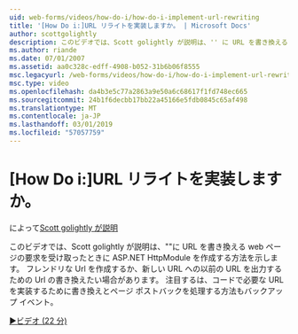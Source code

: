 ```yaml
---
uid: web-forms/videos/how-do-i/how-do-i-implement-url-rewriting
title: '[How Do i:]URL リライトを実装しますか。 | Microsoft Docs'
author: scottgolightly
description: このビデオでは、Scott golightly が説明は、'' に URL を書き換える web ページの要求を受け取ったときに ASP.NET HttpModule を作成する方法を示します。 書き換えたい場合があります.
ms.author: riande
ms.date: 07/01/2007
ms.assetid: aa0c328c-edff-4908-b052-31b6b06f8555
msc.legacyurl: /web-forms/videos/how-do-i/how-do-i-implement-url-rewriting
msc.type: video
ms.openlocfilehash: da4b3e5c77a2863a9e50a6c68617f1fd748ec665
ms.sourcegitcommit: 24b1f6decbb17bb22a45166e5fdb0845c65af498
ms.translationtype: MT
ms.contentlocale: ja-JP
ms.lasthandoff: 03/01/2019
ms.locfileid: "57057759"
---
```

<a name="how-do-i-implement-url-rewriting"></a>[How Do i:]URL リライトを実装しますか。
====================
によって[Scott golightly が説明](https://github.com/scottgolightly)

このビデオでは、Scott golightly が説明は、""に URL を書き換える web ページの要求を受け取ったときに ASP.NET HttpModule を作成する方法を示します。 フレンドリな Url を作成するか、新しい URL への以前の URL を出力するための Url の書き換えたい場合があります。 注目するは、コードで必要な URL を実装するために書き換えとページ ポストバックを処理する方法もバックアップ イベント。

[&#9654;ビデオ (22 分)](https://channel9.msdn.com/Blogs/ASP-NET-Site-Videos/how-do-i-implement-url-rewriting)
